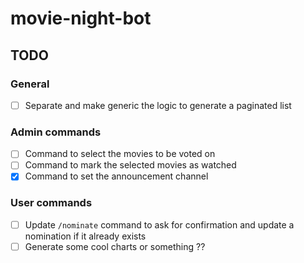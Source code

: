 # movie-night-bot

## TODO

### General

- [ ] Separate and make generic the logic to generate a paginated list

### Admin commands

- [ ] Command to select the movies to be voted on
- [ ] Command to mark the selected movies as watched
- [X] Command to set the announcement channel

### User commands

- [ ] Update `/nominate` command to ask for confirmation and update a nomination if it already exists
- [ ] Generate some cool charts or something ??
